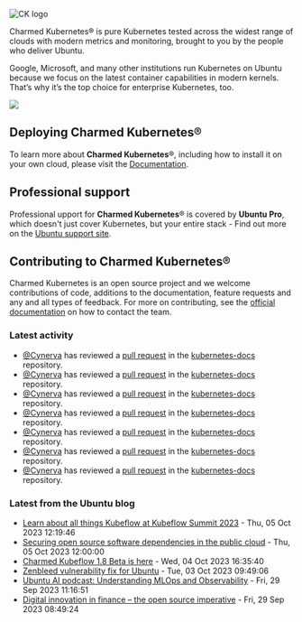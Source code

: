 ![CK logo](https://assets.ubuntu.com/v1/451d4cf4-Charmed+Kubernetes_RGB_onWhite_2022.svg)

Charmed Kubernetes® is pure Kubernetes tested across the widest range of clouds with modern metrics and monitoring, brought to you by the people who deliver Ubuntu.

Google, Microsoft, and many other institutions run Kubernetes on Ubuntu because we focus on the latest container capabilities in modern kernels. That’s why it’s the top choice for enterprise Kubernetes, too.

![](https://assets.ubuntu.com/v1/843c77b6-juju-at-a-glace.svg)

## Deploying Charmed Kubernetes®

To learn more about **Charmed Kubernetes**®, including how to install it on your own cloud, please visit the [Documentation][docs].

## Professional support

Professional upport for **Charmed Kubernetes**® is covered by **Ubuntu Pro**, which doesn't just cover Kubernetes, but your entire stack - Find out more on the [Ubuntu support site](https://ubuntu.com/support).

## Contributing to Charmed Kubernetes®

Charmed Kubernetes is an open source project and we welcome contributions of code, additions to the documentation, feature requests and any and all types of feedback. For more on contributing, see the [official documentation][get-in-touch] on how to contact the team.

<!-- LINKS -->
[docs]: https://ubuntu.com/kubernetes/docs
[get-in-touch]: https://ubuntu.com/kubernetes/docs/get-in-touch

### Latest activity

<!-- activity starts -->
 - [@Cynerva](https://github.com/Cynerva) has reviewed a [pull request](https://github.com/charmed-kubernetes/kubernetes-docs/pull/800) in the [kubernetes-docs](https://github.com/charmed-kubernetes/kubernetes-docs) repository.
 - [@Cynerva](https://github.com/Cynerva) has reviewed a [pull request](https://github.com/charmed-kubernetes/kubernetes-docs/pull/800) in the [kubernetes-docs](https://github.com/charmed-kubernetes/kubernetes-docs) repository.
 - [@Cynerva](https://github.com/Cynerva) has reviewed a [pull request](https://github.com/charmed-kubernetes/kubernetes-docs/pull/800) in the [kubernetes-docs](https://github.com/charmed-kubernetes/kubernetes-docs) repository.
 - [@Cynerva](https://github.com/Cynerva) has reviewed a [pull request](https://github.com/charmed-kubernetes/kubernetes-docs/pull/802) in the [kubernetes-docs](https://github.com/charmed-kubernetes/kubernetes-docs) repository.
 - [@Cynerva](https://github.com/Cynerva) has reviewed a [pull request](https://github.com/charmed-kubernetes/kubernetes-docs/pull/802) in the [kubernetes-docs](https://github.com/charmed-kubernetes/kubernetes-docs) repository.
 - [@Cynerva](https://github.com/Cynerva) has reviewed a [pull request](https://github.com/charmed-kubernetes/kubernetes-docs/pull/803) in the [kubernetes-docs](https://github.com/charmed-kubernetes/kubernetes-docs) repository.
 - [@Cynerva](https://github.com/Cynerva) has reviewed a [pull request](https://github.com/charmed-kubernetes/kubernetes-docs/pull/803) in the [kubernetes-docs](https://github.com/charmed-kubernetes/kubernetes-docs) repository.
<!-- activity ends -->

<!-- roadmap starts -->

<!-- roadmap ends -->

### Latest from the Ubuntu blog

<!-- blog starts -->
* [Learn about all things Kubeflow at Kubeflow Summit 2023](https://ubuntu.com//blog/kubeflow-summit-2023) - Thu, 05 Oct 2023 12:19:46 
* [Securing open source software dependencies in the public cloud](https://ubuntu.com//blog/securing-open-source-software-dependencies-in-the-public-cloud) - Thu, 05 Oct 2023 12:00:00 
* [Charmed Kubeflow 1.8 Beta is here](https://ubuntu.com//blog/kubeflow-1-8-beta) - Wed, 04 Oct 2023 16:35:40 
* [Zenbleed vulnerability fix for Ubuntu](https://ubuntu.com//blog/ubuntu-zenbleed-security-fix) - Tue, 03 Oct 2023 09:49:06 
* [Ubuntu AI podcast: Understanding MLOps and Observability](https://ubuntu.com//blog/ubuntu-ai-podcast-understanding-mlops-and-observability) - Fri, 29 Sep 2023 11:16:51 
* [Digital innovation in finance &#8211; the open source imperative](https://ubuntu.com//blog/digital-innovation-in-finance-the-open-source-imperative) - Fri, 29 Sep 2023 08:49:24 
<!-- blog ends -->

